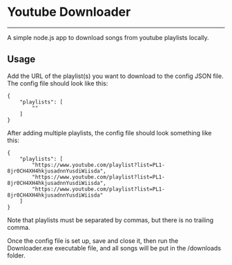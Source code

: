 **Youtube Downloader**
===
---
A simple node.js app to download songs from youtube playlists locally.

Usage
---
Add the URL of the playlist(s) you want to download to the 
config JSON file. The config file should look like this:

    {
        "playlists": [
            ""
        ]
    }
    
After adding multiple playlists, the config file should look
something like this:

    {
        "playlists": [
            "https://www.youtube.com/playlist?list=PL1-8jr0CH4XH4hkjusadnnYusdiWiisda",
            "https://www.youtube.com/playlist?list=PL1-8jr0CH4XH4hkjusadnnYusdiWiisda",
            "https://www.youtube.com/playlist?list=PL1-8jr0CH4XH4hkjusadnnYusdiWiisda"
        ]
    }
    
Note that playlists must be separated by commas, but there is no trailing comma.

Once the config file is set up, save and close it, then run the Downloader.exe 
executable file, and all songs will be put in the /downloads folder.
